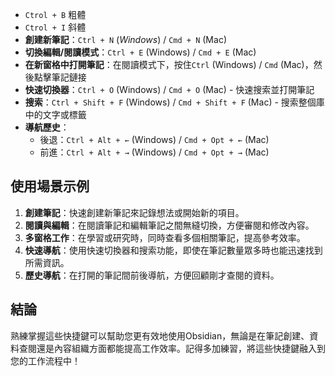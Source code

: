 - `Ctrol + B` 粗體
- `Ctrol + I` 斜體
- **創建新筆記**：`Ctrl + N` (*Windows*) / `Cmd + N` (Mac)
- **切換編輯/閱讀模式**：`Ctrl + E` (Windows) / `Cmd + E` (Mac)
- **在新窗格中打開筆記**：在閱讀模式下，按住`Ctrl` (Windows) / `Cmd` (Mac)，然後點擊筆記鏈接
- **快速切換器**：`Ctrl + O` (Windows) / `Cmd + O` (Mac) - 快速搜索並打開筆記
- **搜索**：`Ctrl + Shift + F` (Windows) / `Cmd + Shift + F` (Mac) - 搜索整個庫中的文字或標籤
- **導航歷史**：
    - 後退：`Ctrl + Alt + ←` (Windows) / `Cmd + Opt + ←` (Mac)
    - 前進：`Ctrl + Alt + →` (Windows) / `Cmd + Opt + →` (Mac)

## 使用場景示例

1. **創建筆記**：快速創建新筆記來記錄想法或開始新的項目。
2. **閱讀與編輯**：在閱讀筆記和編輯筆記之間無縫切換，方便審閱和修改內容。
3. **多窗格工作**：在學習或研究時，同時查看多個相關筆記，提高參考效率。
4. **快速導航**：使用快速切換器和搜索功能，即使在筆記數量眾多時也能迅速找到所需資訊。
5. **歷史導航**：在打開的筆記間前後導航，方便回顧剛才查閱的資料。

## 結論

熟練掌握這些快捷鍵可以幫助您更有效地使用Obsidian，無論是在筆記創建、資料查閱還是內容組織方面都能提高工作效率。記得多加練習，將這些快捷鍵融入到您的工作流程中！